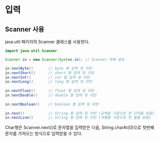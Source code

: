 # 입력

## Scanner 사용

java.util 패키지의 Scanner 클래스를 사용한다.

~~~java
import java.util.Scanner

Scanner in = new Scanner(System.in); // Scanner 객체 생성

in.nextByte()		// byte 형 입력 및 리턴
in.nextShort()		// short 형 입력 및 리턴
in.nextInt()		// int 형 입력 및 리턴
in.nextLong()		// long 형 입력 및 리턴
 
in.nextFloat()		// float 형 입력 및 리턴
in.nextDouble()		// double 형 입력 및 리턴
 
in.nextBoolean()	// boolean 형 입력 및 리턴
 
in.next()			// String 형 입력 및 리턴	(공백을 기준으로 한 단어를 읽음)
in.nextLine()		// String 형 입력 및 리턴 (개행을 기준으로 한 줄을 읽음)
~~~

Char형은 Scanner.next()로 문자열을 입력받은 다음, String.charAt(0)으로 첫번째 문자를 가져오는 방식으로 입력받을 수 있다.